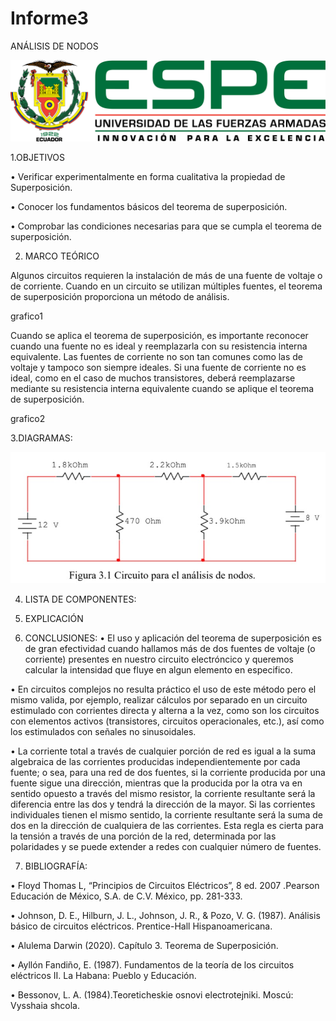 # Informe3
ANÁLISIS DE NODOS

<img src="Carpeta de imagenes/LOGO.png">

1.OBJETIVOS

• Verificar experimentalmente en forma cualitativa la propiedad de Superposición.

• Conocer los fundamentos básicos del teorema de superposición.

• Comprobar las condiciones necesarias para que se cumpla el teorema de superposición.

2. MARCO TEÓRICO

Algunos circuitos requieren la instalación de más de una fuente de voltaje o de corriente. Cuando en un circuito se utilizan múltiples fuentes, el teorema de superposición proporciona un método de análisis.

grafico1

Cuando se aplica el teorema de superposición, es importante reconocer cuando una fuente no es ideal y reemplazarla con su resistencia interna equivalente. Las fuentes de corriente no son tan comunes como las de voltaje y tampoco son siempre ideales. Si una fuente de corriente no es ideal, como en el caso de muchos transistores, deberá reemplazarse mediante su resistencia interna equivalente cuando se aplique el teorema de superposición.

grafico2

3.DIAGRAMAS:

<img src="Carpeta de imagenes/DIAGRAMA.jpg">


4. LISTA DE COMPONENTES:


5. EXPLICACIÓN



6. CONCLUSIONES:
• El uso y aplicación del teorema de superposición es de gran efectividad cuando hallamos más de dos fuentes de voltaje (o corriente) presentes en nuestro circuito electróncico y queremos calcular la intensidad que fluye en algun elemento en especifico.

• En circuitos complejos no resulta práctico el uso de este método pero el mismo valida, por ejemplo, realizar cálculos por separado en un circuito estimulado con corrientes directa y alterna a la vez, como son los circuitos con elementos activos (transistores, circuitos operacionales, etc.), así como los estimulados con señales no sinusoidales.

• La corriente total a través de cualquier porción de red es igual a la suma algebraica de las corrientes producidas independientemente por cada fuente; o sea, para una red de dos fuentes, si la corriente producida por una fuente sigue una dirección, mientras que la producida por la otra va en sentido opuesto a través del mismo resistor, la corriente resultante será la diferencia entre las dos y tendrá la dirección de la mayor. Si las corrientes individuales tienen el mismo sentido, la corriente resultante será la suma de dos en la dirección de cualquiera de las corrientes. Esta regla es cierta para la tensión a través de una porción de la red, determinada por las polaridades y se puede extender a redes con cualquier número de fuentes.

7. BIBLIOGRAFÍA:

• Floyd Thomas L, “Principios de Circuitos Eléctricos”, 8 ed. 2007 .Pearson Educación de México, S.A. de C.V. México, pp. 281-333.

• Johnson, D. E., Hilburn, J. L., Johnson, J. R., & Pozo, V. G. (1987). Análisis básico de circuitos eléctricos. Prentice-Hall Hispanoamericana.

• Alulema Darwin (2020). Capítulo 3. Teorema de Superposición.

• Ayllón Fandiño, E. (1987). Fundamentos de la teoría de los circuitos eléctricos II. La Habana: Pueblo y Educación.

• Bessonov, L. A. (1984).Teoreticheskie osnovi electrotejniki. Moscú: Vysshaia shcola.
